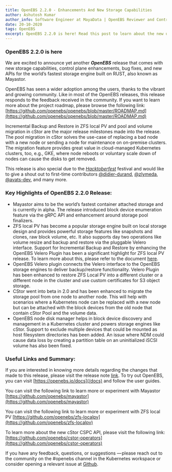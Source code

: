 ```yaml
---
title: OpenEBS 2.2.0 - Enhancements And New Storage Capabilities
author: Ashutosh Kumar
author_info: Software Engineer at MayaData | OpenEBS Reviewer and Contributor | CKA | Gopher | Kubernaut
date: 20-10-2020
tags: OpenEBS
excerpt: OpenEBS 2.2.0 is here! Read this post to learn about the new updates.
---
```


### **OpenEBS 2.2.0 is here**

We are excited to announce yet another ***OpenEBS*** release that comes with new storage capabilities, control plane enhancements, bug fixes, and new APIs for the world’s fastest storage engine built on RUST, also known as Mayastor.

OpenEBS has seen a wider adoption among the users, thanks to the vibrant and growing community. Like in most of the OpenEBS releases, this release responds to the feedback received in the community. If you want to learn more about the project roadmap, please browse the following link:
[https://github.com/openebs/openebs/blob/master/ROADMAP.md](https://github.com/openebs/openebs/blob/master/ROADMAP.md)

Incremental Backup and Restore in ZFS local PV and pool and volume migration in cStor are the major release milestones made into the release. The pool migration in cStor solves the use-case of replacing a bad node with a new node or sending a node for maintenance on on-premise clusters. The migration feature provides great value in cloud-managed Kubernetes clusters, too, e.g., GKE, where node reboots or voluntary scale down of nodes can cause the disks to get removed. 

This release is also special due to the [*Hacktoberfest*](https://hacktoberfest.digitalocean.com/) festival and would like to give a shout out to first-time contributors [@didier-durand](https://github.com/didier-durand), [@zlymeda](https://github.com/zlymeda), [@avats-dev](https://github.com/avats-dev), and many more.

### **Key Highlights of OpenEBS 2.2.0 Release:**

- Mayastor aims to be the world’s fastest container attached storage and is currently in alpha. The release introduced block device enumeration feature via the gRPC API and enhancement around storage pool finalizers.
- ZFS local PV has become a popular storage engine built on local storage design and provides powerful storage features like snapshots and clones, raw block volume, etc. It also supports day two operations like volume resize and backup and restore via the pluggable Velero interface.
Support for Incremental Backup and Restore by enhancing the OpenEBS Velero Plugin has been a significant highlight for ZFS local PV release. 
To learn more about this, please refer to the document [here](https://github.com/openebs/zfs-localpv/blob/master/docs/backup-restore.md).
- OpenEBS Velero plugin connects the Velero interface to the OpenEBS storage engines to deliver backup/restore functionality. Velero Plugin has been enhanced to restore ZFS Local PV into a different cluster or a different node in the cluster and use custom certificates for S3 object storage.
- CStor went into beta in 2.0 and has been enhanced to migrate the storage pool from one node to another node. This will help with scenarios where a Kubernetes node can be replaced with a new node but can be attached with the block devices from the old node that contain cStor Pool and the volume data.
- OpenEBS node disk manager helps in block device discovery and management in a Kubernetes cluster and powers storage engines like cStor. Support to exclude multiple devices that could be mounted as host filesystem directories has been added.
An issue where NDM could cause data loss by creating a partition table on an uninitialized iSCSI volume has also been fixed.

### **Useful Links and Summary:**

If you are interested in knowing more details regarding the changes that made to this release, please visit the release note [link](https://github.com/openebs/openebs/releases/tag/v2.2.0). To try out OpenEBS, you can visit [https://openebs.io/docs](/docs) and follow the user guides.

You can visit the following link to learn more or experiment with Mayastor
[https://github.com/openebs/mayastor](https://github.com/openebs/mayastor)

You can visit the following link to learn more or experiment with ZFS local PV
[https://github.com/openebs/zfs-localpv](https://github.com/openebs/zfs-localpv)

To learn more about the new cStor CSPC API, please visit the following link:
[https://github.com/openebs/cstor-operators](https://github.com/openebs/cstor-operators)

If you have any feedback, questions, or suggestions — please reach out to the community on the #openebs channel in the Kubernetes workspace or consider opening a relevant issue at [Github](https://github.com/openebs/openebs).
